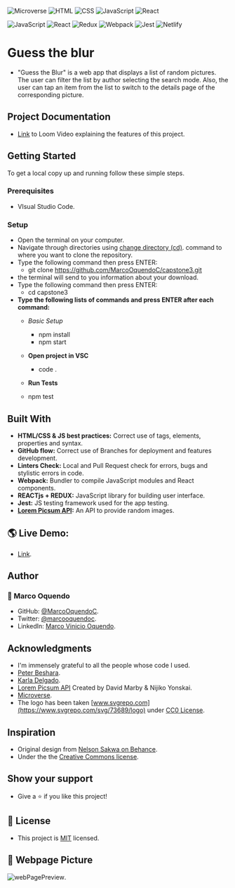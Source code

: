 ![Microverse](https://img.shields.io/badge/Microverse-blueviolet) 
![HTML](https://img.shields.io/badge/-HTML-orange) 
![CSS](https://img.shields.io/badge/-CSS-blue) 
![JavaScript](https://img.shields.io/badge/-JavaScript-yellow) 
![React](https://img.shields.io/badge/-React-61DAFB?style=flat-square&logo=react&logoColor=ffffff)

![JavaScript](https://img.shields.io/badge/javascript-%23323330.svg?style=for-the-badge&logo=javascript&logoColor=%23F7DF1E)
![React](https://img.shields.io/badge/react-%2320232a.svg?style=for-the-badge&logo=react&logoColor=%2361DAFB)
![Redux](https://img.shields.io/badge/redux-%23593d88.svg?style=for-the-badge&logo=redux&logoColor=white)
![Webpack](https://img.shields.io/badge/webpack-%238DD6F9.svg?style=for-the-badge&logo=webpack&logoColor=black)
![Jest](https://img.shields.io/badge/-jest-%23C21325?style=for-the-badge&logo=jest&logoColor=white)
![Netlify](https://img.shields.io/badge/netlify-%23000000.svg?style=for-the-badge&logo=netlify&logoColor=#00C7B7)

# Guess the blur
- "Guess the Blur" is a web app that displays a list of random pictures. The user can filter the list by author selecting the search mode. Also, the user can tap an item from the list to switch to the details page of the corresponding picture.

## Project Documentation
- [Link](https://www.loom.com/share/b5b04fb11a71453e90c24b8d481946f3) to Loom Video explaining the features of this project.

## Getting Started
To get a local copy up and running follow these simple steps.

### Prerequisites
- VIsual Studio Code.

### Setup
- Open the terminal on your computer.
- Navigate through directories using [change directory (cd)](https://www.howtogeek.com/659411/how-to-change-directories-in-command-prompt-on-windows-10). command to where you want to clone the repository.
- Type the following command then press ENTER: 
  - git clone https://github.com/MarcoOquendoC/capstone3.git
- the terminal will send to you information about your download.
- Type the following command then press ENTER: 
  - cd capstone3
- **Type the following lists of commands and press ENTER after each command:**
  - *Basic Setup*
    - npm install
    - npm start

  - **Open project in VSC**
    - code .

  - **Run Tests**
  - npm test

## Built With
- **HTML/CSS & JS best practices:** Correct use of tags, elements, properties and syntax.
- **GitHub flow:** Correct use of Branches for deployment and features development.
- **Linters Check:** Local and Pull Request check for errors, bugs and stylistic errors in code.
- **Webpack:** Bundler to compile JavaScript modules and React components.
- **REACTjs + REDUX:** JavaScript library for building user interface.
- **Jest:** JS testing framework used for the app testing.
- **[Lorem Picsum API](https://picsum.photos/):** An API to provide random images.

## 🌎 Live Demo:
- [Link](https://deploy-preview-1--friendly-rugelach-ed85f6.netlify.app).

## Author
### 👤 Marco Oquendo
- GitHub: [@MarcoOquendoC](https://github.com/MarcoOquendoC).
- Twitter: [@marcooquendoc](https://twitter.com/marcooquendoc).
- LinkedIn: [Marco Vinicio Oquendo](https://www.linkedin.com/in/vinicio-oquendo-4a289156/).

## Acknowledgments
- I'm immensely grateful to all the people whose code I used.
- [Peter Beshara](https://github.com/Peter1907/).
- [Karla Delgado](https://github.com/karlavdelgadof).
- [Lorem Picsum API](https://picsum.photos/) Created by David Marby & Nijiko Yonskai.
- [Microverse](https://microverse.org/).
- The logo has been taken [www.svgrepo.com](https://www.svgrepo.com/svg/73689/logo) under [CC0 License](https://www.svgrepo.com/page/licensing).

## Inspiration
- Original design from [Nelson Sakwa on Behance](https://www.behance.net/gallery/31579789/Ballhead-App-(Free-PSDs)).
- Under the the [Creative Commons license](https://creativecommons.org/licenses/by-nc/4.0/).

## Show your support
- Give a ⭐️ if you like this project!

## 📝 License
- This project is [MIT](./LICENSE) licensed.

## 📝 Webpage Picture
![webPagePreview](https://user-images.githubusercontent.com/104022866/197196733-42194b1e-4909-49c5-8dd0-9a1d8a04983c.png).
